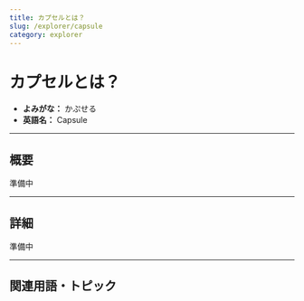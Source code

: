 ```yaml
---
title: カプセルとは？
slug: /explorer/capsule
category: explorer
---
```


# カプセルとは？

- **よみがな：** かぷせる  
- **英語名：** Capsule  

---

## 概要

準備中

---

## 詳細

準備中

---

## 関連用語・トピック
